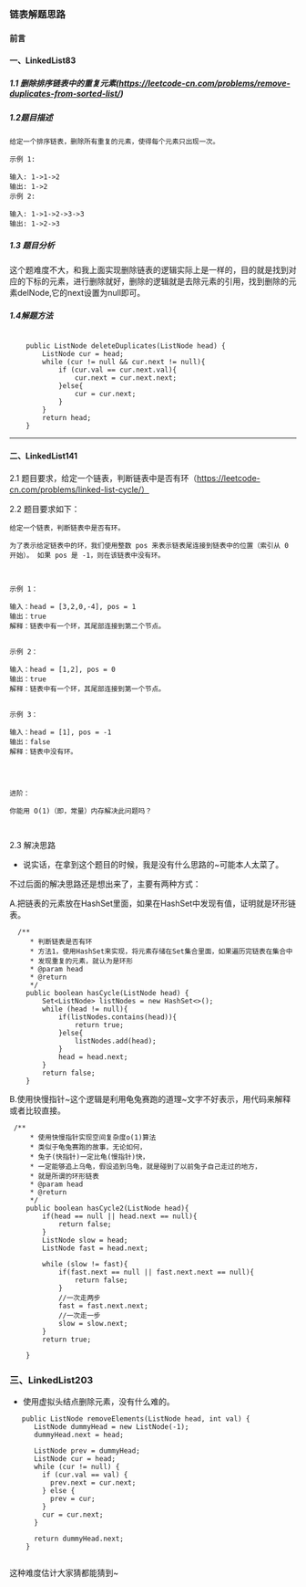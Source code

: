 ### 链表解题思路  

#### 前言  


#### 一、LinkedList83  
##### 1.1  删除排序链表中的重复元素(https://leetcode-cn.com/problems/remove-duplicates-from-sorted-list/)  

##### 1.2题目描述 
```
给定一个排序链表，删除所有重复的元素，使得每个元素只出现一次。

示例 1:

输入: 1->1->2
输出: 1->2
示例 2:

输入: 1->1->2->3->3
输出: 1->2->3
```

##### 1.3 题目分析  
这个题难度不大，和我上面实现删除链表的逻辑实际上是一样的，目的就是找到对应的下标的元素，进行删除就好，删除的逻辑就是去除元素的引用，找到删除的元素delNode,它的next设置为null即可。  


##### 1.4解题方法  
```

    public ListNode deleteDuplicates(ListNode head) {
        ListNode cur = head;
        while (cur != null && cur.next != null){
            if (cur.val == cur.next.val){
                cur.next = cur.next.next;
            }else{
                cur = cur.next;
            }
        }
        return head;
    }
```   

***

#### 二、LinkedList141  


2.1 题目要求，给定一个链表，判断链表中是否有环（https://leetcode-cn.com/problems/linked-list-cycle/）  


2.2 题目要求如下：  

```
给定一个链表，判断链表中是否有环。

为了表示给定链表中的环，我们使用整数 pos 来表示链表尾连接到链表中的位置（索引从 0 开始）。 如果 pos 是 -1，则在该链表中没有环。

 

示例 1：

输入：head = [3,2,0,-4], pos = 1
输出：true
解释：链表中有一个环，其尾部连接到第二个节点。


示例 2：

输入：head = [1,2], pos = 0
输出：true
解释：链表中有一个环，其尾部连接到第一个节点。


示例 3：

输入：head = [1], pos = -1
输出：false
解释：链表中没有环。


 

进阶：

你能用 O(1)（即，常量）内存解决此问题吗？



```


2.3 解决思路  

- 说实话，在拿到这个题目的时候，我是没有什么思路的~可能本人太菜了。  


不过后面的解决思路还是想出来了，主要有两种方式：  


A.把链表的元素放在HashSet里面，如果在HashSet中发现有值，证明就是环形链表。   
```
  /**
     * 判断链表是否有环
     * 方法1，使用HashSet来实现，将元素存储在Set集合里面，如果遍历完链表在集合中
     * 发现重复的元素，就认为是环形
     * @param head
     * @return
     */
    public boolean hasCycle(ListNode head) {
        Set<ListNode> listNodes = new HashSet<>();
        while (head != null){
            if(listNodes.contains(head)){
                return true;
            }else{
                listNodes.add(head);
            }
            head = head.next;
        }
        return false;
    }

```

B.使用快慢指针~这个逻辑是利用龟兔赛跑的道理~文字不好表示，用代码来解释或者比较直接。    


```
 /**
     * 使用快慢指针实现空间复杂度o(1)算法
     * 类似于龟兔赛跑的故事，无论如何，
     * 兔子(快指针)一定比龟(慢指针)快，
     * 一定能够追上乌龟，假设追到乌龟，就是碰到了以前兔子自己走过的地方，
     * 就是所谓的环形链表
     * @param head
     * @return
     */
    public boolean hasCycle2(ListNode head){
        if(head == null || head.next == null){
            return false;
        }
        ListNode slow = head;
        ListNode fast = head.next;

        while (slow != fast){
            if(fast.next == null || fast.next.next == null){
                return false;
            }
            //一次走两步
            fast = fast.next.next;
            //一次走一步
            slow = slow.next;
        }
        return true;

    }

```  

### 三、LinkedList203  

- 使用虚拟头结点删除元素，没有什么难的。   


```
   public ListNode removeElements(ListNode head, int val) {
      ListNode dummyHead = new ListNode(-1);
      dummyHead.next = head;

      ListNode prev = dummyHead;
      ListNode cur = head;
      while (cur != null) {
        if (cur.val == val) {
          prev.next = cur.next;
        } else {
          prev = cur;
        }
        cur = cur.next;
      }

      return dummyHead.next;
    }


```  


这种难度估计大家猜都能猜到~